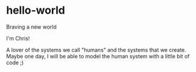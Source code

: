 # hello-world
Braving a new world

I'm Chris!

A lover of the systems we call "humans" and the systems that we create. 
Maybe one day, I will be able to model the human system with a little bit of code ;)
